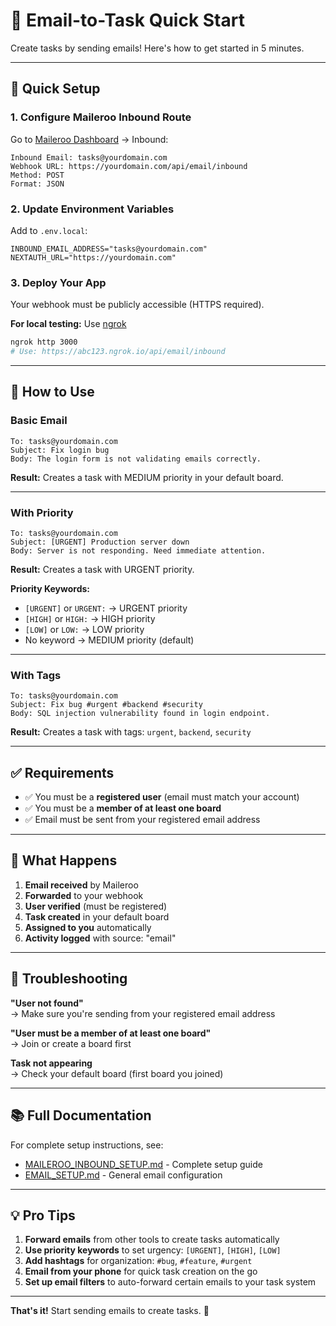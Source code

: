 # 📧 Email-to-Task Quick Start

Create tasks by sending emails! Here's how to get started in 5 minutes.

---

## 🚀 Quick Setup

### 1. Configure Maileroo Inbound Route

Go to [Maileroo Dashboard](https://maileroo.com/dashboard) → Inbound:

```
Inbound Email: tasks@yourdomain.com
Webhook URL: https://yourdomain.com/api/email/inbound
Method: POST
Format: JSON
```

### 2. Update Environment Variables

Add to `.env.local`:

```env
INBOUND_EMAIL_ADDRESS="tasks@yourdomain.com"
NEXTAUTH_URL="https://yourdomain.com"
```

### 3. Deploy Your App

Your webhook must be publicly accessible (HTTPS required).

**For local testing:** Use [ngrok](https://ngrok.com)
```bash
ngrok http 3000
# Use: https://abc123.ngrok.io/api/email/inbound
```

---

## 📨 How to Use

### Basic Email

```
To: tasks@yourdomain.com
Subject: Fix login bug
Body: The login form is not validating emails correctly.
```

**Result:** Creates a task with MEDIUM priority in your default board.

---

### With Priority

```
To: tasks@yourdomain.com
Subject: [URGENT] Production server down
Body: Server is not responding. Need immediate attention.
```

**Result:** Creates a task with URGENT priority.

**Priority Keywords:**
- `[URGENT]` or `URGENT:` → URGENT priority
- `[HIGH]` or `HIGH:` → HIGH priority  
- `[LOW]` or `LOW:` → LOW priority
- No keyword → MEDIUM priority (default)

---

### With Tags

```
To: tasks@yourdomain.com
Subject: Fix bug #urgent #backend #security
Body: SQL injection vulnerability found in login endpoint.
```

**Result:** Creates a task with tags: `urgent`, `backend`, `security`

---

## ✅ Requirements

- ✅ You must be a **registered user** (email must match your account)
- ✅ You must be a **member of at least one board**
- ✅ Email must be sent from your registered email address

---

## 🎯 What Happens

1. **Email received** by Maileroo
2. **Forwarded** to your webhook
3. **User verified** (must be registered)
4. **Task created** in your default board
5. **Assigned to you** automatically
6. **Activity logged** with source: "email"

---

## 🐛 Troubleshooting

**"User not found"**  
→ Make sure you're sending from your registered email address

**"User must be a member of at least one board"**  
→ Join or create a board first

**Task not appearing**  
→ Check your default board (first board you joined)

---

## 📚 Full Documentation

For complete setup instructions, see:
- [MAILEROO_INBOUND_SETUP.md](./MAILEROO_INBOUND_SETUP.md) - Complete setup guide
- [EMAIL_SETUP.md](./EMAIL_SETUP.md) - General email configuration

---

## 💡 Pro Tips

1. **Forward emails** from other tools to create tasks automatically
2. **Use priority keywords** to set urgency: `[URGENT]`, `[HIGH]`, `[LOW]`
3. **Add hashtags** for organization: `#bug`, `#feature`, `#urgent`
4. **Email from your phone** for quick task creation on the go
5. **Set up email filters** to auto-forward certain emails to your task system

---

**That's it!** Start sending emails to create tasks. 🎉
